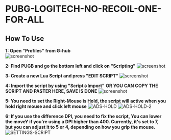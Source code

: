# PUBG-LOGITECH-NO-RECOIL-ONE-FOR-ALL
## How To Use


**1: Open "Profiles" from G-hub**                                                                      
![screenshot](https://raw.githubusercontent.com/Kava4/Pubg-Logitech-No-Recoil/master/Screenshots/1.jpg)




**2: Find PUGB and go the bottom left and click on "Scripting"**
![screenshot](https://raw.githubusercontent.com/Kava4/Pubg-Logitech-No-Recoil/master/Screenshots/2a.png)


**3: Create a new Lua Script and press "EDIT SCRIPT"**
![screenshot](https://raw.githubusercontent.com/Kava4/Pubg-Logitech-No-Recoil/master/Screenshots/3.png)

**4: Import the script by using "Script->Import"**
**OR YOU CAN COPY THE SCRIPT AND PASTER HERE, SAVE IS DONE**
![screenshot](https://raw.githubusercontent.com/Kava4/Pubg-Logitech-No-Recoil/master/Screenshots/4.png)

**5: You need to set the Right-Mouse is Hold, the script will active when you hold right mouse and click left mouse**
![ADS-HOLD](https://github.com/user-attachments/assets/6ae30c01-82e8-42cf-83e5-5e309b17928d)
![ADS-HOLD-2](https://github.com/user-attachments/assets/a1afe850-2657-4340-9c98-b4d316dbd2bb)

**6: If you use the difference DPI, you need to fix the script, 
You can lower the moveY if you're using a DPI higher than 400. 
Currently, it's set to 7, but you can adjust it to 5 or 4, depending on how you grip the mouse.**
![SETTINGS-SCRIPT](https://github.com/user-attachments/assets/fa6f1c86-903b-4eae-84a4-473027ed29b7)
